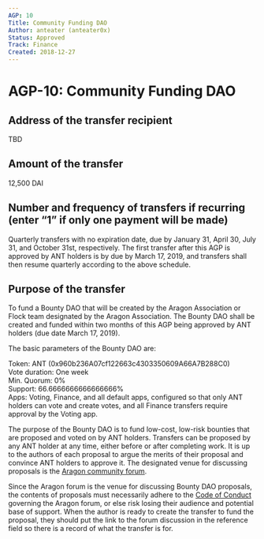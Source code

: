 ```yaml
---
AGP: 10
Title: Community Funding DAO
Author: anteater (anteater0x)
Status: Approved
Track: Finance
Created: 2018-12-27
---
```


# AGP-10: Community Funding DAO

## Address of the transfer recipient

TBD

## Amount of the transfer

12,500 DAI

## Number and frequency of transfers if recurring (enter “1” if only one payment will be made)

Quarterly transfers with no expiration date, due by January 31, April 30, July 31, and October 31st, respectively. The first transfer after this AGP is approved by ANT holders is by due by March 17, 2019, and transfers shall then resume quarterly according to the above schedule.

## Purpose of the transfer

To fund a Bounty DAO that will be created by the Aragon Association or Flock team designated by the Aragon Association. The Bounty DAO shall be created and funded within two months of this AGP being approved by ANT holders (due date March 17, 2019).

The basic parameters of the Bounty DAO are:

Token: ANT (0x960b236A07cf122663c4303350609A66A7B288C0)  
Vote duration: One week  
Min. Quorum: 0%  
Support: 66.6666666666666666%  
Apps: Voting, Finance, and all default apps, configured so that only ANT holders can vote and create votes, and all Finance transfers require approval by the Voting app.  

The purpose of the Bounty DAO is to fund low-cost, low-risk bounties that are proposed and voted on by ANT holders. Transfers can be proposed by any ANT holder at any time, either before or after completing work. It is up to the authors of each proposal to argue the merits of their proposal and convince ANT holders to approve it. The designated venue for discussing proposals is the [Aragon community forum](https://forum.aragon.org/c/community).

Since the Aragon forum is the venue for discussing Bounty DAO proposals, the contents of proposals must necessarily adhere to the [Code of Conduct](https://wiki.aragon.org/about/code_of_conduct/) governing the Aragon forum, or else risk losing their audience and potential base of support. When the author is ready to create the transfer to fund the proposal, they should put the link to the forum discussion in the reference field so there is a record of what the transfer is for.
